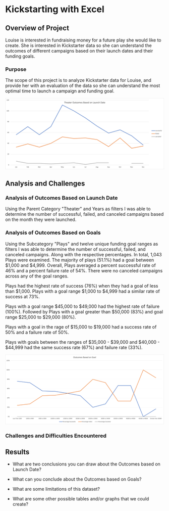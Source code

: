 # Kickstarting with Excel

## Overview of Project
Louise is interested in fundraising money for a future play she would like to create. She is interested in Kickstarter data so she can understand the outcomes of different campaigns based on their launch dates and their funding goals. 
 
### Purpose
The scope of this project is to analyze Kickstarter data for Louise, and provide her with an evaluation of the data so she can understand the most optimal time to launch a campaign and funding goal.



![](/Resources/Theater_Outcomes_vs_Launch.png)

## Analysis and Challenges

### Analysis of Outcomes Based on Launch Date

Using the Parent Category "Theater" and Years as filters I was able to determine the number of successful, failed, and canceled campaigns based on the month they were launched.

### Analysis of Outcomes Based on Goals

Using the Subcategory "Plays" and twelve unique funding goal ranges as filters I was able to determine the number of successful, failed, and canceled campaigns. Along with the respective percentages. In total, 1,043 Plays were examined. The majority of plays (51.1%) had a goal between $1,000 and $4,999. Overall, Plays averaged a percent successful rate of 46% and a percent failure rate of 54%. There were no canceled campaigns across any of the goal ranges. 

Plays had the highest rate of success (76%) when they had a goal of less than $1,000. Plays with a goal range $1,000 to $4,999 had a similar rate of success at 73%. 

Plays with a goal range $45,000 to $49,000 had the highest rate of failure (100%). Followed by Plays with a goal greater than $50,000 (83%) and goal range $25,000 to $29,000 (80%). 

Plays with a goal in the rage of $15,000 to $19,000 had a success rate of 50% and a failure rate of 50%. 

Plays with goals between the ranges of $35,000 - $39,000 and $40,000 - $44,999 had the same success rate (67%) and failure rate (33%).

![](/Resources/Outcomes_vs_Goals.png)

### Challenges and Difficulties Encountered

## Results

- What are two conclusions you can draw about the Outcomes based on Launch Date?

- What can you conclude about the Outcomes based on Goals?

- What are some limitations of this dataset?

- What are some other possible tables and/or graphs that we could create?

